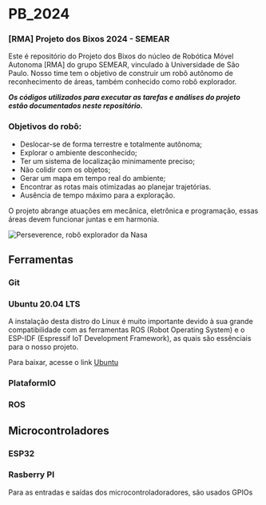 # PB_2024

### [RMA] Projeto dos Bixos 2024 - SEMEAR
Este é repositório do Projeto dos Bixos do núcleo de Robótica Móvel Autonoma [RMA] do grupo SEMEAR, vinculado à Universidade de São Paulo. Nosso time tem o objetivo de construir um robô autônomo de reconhecimento de áreas, também conhecido como robô explorador. 

***Os códigos utilizados para executar as tarefas e análises do projeto estão documentados neste repositório.***

### Objetivos do robô:
- Deslocar-se de forma terrestre e totalmente autônoma;
- Explorar o ambiente desconhecido;
- Ter um sistema de localização minimamente preciso;
- Não colidir com os objetos;
- Gerar um mapa em tempo real do ambiente;
- Encontrar as rotas mais otimizadas ao planejar trajetórias.
- Ausência de tempo máximo para a exploração.

O projeto abrange atuações em mecânica, eletrônica e programação, essas áreas devem funcionar juntas e em harmonia.

![Perseverence, robô explorador da Nasa](https://www.google.com/url?sa=i&url=https%3A%2F%2Fepocanegocios.globo.com%2FMundo%2Fnoticia%2F2021%2F02%2Fcomo-sera-missao-do-perseverance-o-robo-explorador-da-nasa-que-chega-marte-nesta-quinta-feira.html&psig=AOvVaw1UwI3DEMVCMnw_Vqxm7mVN&ust=1722647663600000&source=images&cd=vfe&opi=89978449&ved=0CBEQjRxqFwoTCKi104SR1YcDFQAAAAAdAAAAABAE)

## Ferramentas

### Git

### Ubuntu 20.04 LTS
A instalação desta distro do Linux é muito importante devido à sua grande compatibilidade com as ferramentas ROS (Robot Operating System) e o ESP-IDF (Espressif IoT Development Framework), as quais são essênciais para o nosso projeto.

Para baixar, acesse o link [Ubuntu](https://ubuntu.com/download)

### PlataformIO

### ROS

## Microcontroladores

### ESP32

### Rasberry PI

Para as entradas e saídas dos microcontroladoradores, são usados GPIOs


